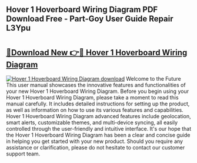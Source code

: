 ## Hover 1 Hoverboard Wiring Diagram PDF Download Free - Part-Goy User Guide Repair L3Ypu

# <h2><a href="http://dfmtl0.blite.top/?on=Hover+1+Hoverboard+Wiring+Diagram">🔗Download New 👉🔴 Hover 1 Hoverboard Wiring Diagram</a></h2>

[![Hover 1 Hoverboard Wiring Diagram download](https://i.imgur.com/lujVjoI.png)](http://dfmtl0.blite.top/?on=Hover+1+Hoverboard+Wiring+Diagram)
Welcome to the Future This user manual showcases the innovative features and functionalities of your new Hover 1 Hoverboard Wiring Diagram. Before you begin using your Hover 1 Hoverboard Wiring Diagram, please take a moment to read this manual carefully. It includes detailed instructions for setting up the product, as well as information on how to use its various features and capabilities. Hover 1 Hoverboard Wiring Diagram advanced features include geolocation, smart alerts, customizable themes, and multi-device syncing, all easily controlled through the user-friendly and intuitive interface. It's our hope that the Hover 1 Hoverboard Wiring Diagram has been a clear and concise guide in helping you get started with your new product. Should you require any assistance or clarification, please do not hesitate to contact our customer support team.
